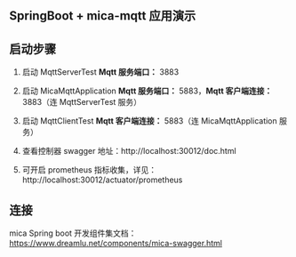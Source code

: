 ## SpringBoot + mica-mqtt 应用演示

## 启动步骤
1. 启动 MqttServerTest **Mqtt 服务端口：** 3883

2. 启动 MicaMqttApplication **Mqtt 服务端口：** 5883，**Mqtt 客户端连接：** 3883（连 MqttServerTest 服务）

3. 启动 MqttClientTest **Mqtt 客户端连接：** 5883（连 MicaMqttApplication 服务）

4. 查看控制器 swagger 地址：http://localhost:30012/doc.html

5. 可开启 prometheus 指标收集，详见： http://localhost:30012/actuator/prometheus

## 连接

mica Spring boot 开发组件集文档：https://www.dreamlu.net/components/mica-swagger.html
